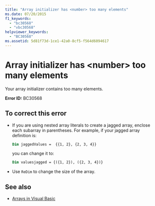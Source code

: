 ```yaml
---
title: "Array initializer has <number> too many elements"
ms.date: 07/20/2015
f1_keywords:
  - "bc30568"
  - "vbc30568"
helpviewer_keywords:
  - "BC30568"
ms.assetid: 5d81f73d-1ce1-42a0-8cf5-f564d6094617
---
```

# Array initializer has \<number> too many elements

Your array initializer contains too many elements.

**Error ID:** BC30568

## To correct this error

- If you are using nested array literals to create a jagged array, enclose each subarray in parentheses. For example, if your jagged array definition is:

  ```vb
  Dim jaggedValues =  {{1, 2}, {2, 3, 4}}
  ```

  you can change it to:

  ```vb
  Dim valuesjagged = {({1, 2}), ({2, 3, 4})}
  ```

- Use `ReDim` to change the size of the array.

## See also

- [Arrays in Visual Basic](../programming-guide/language-features/arrays/index.md)

